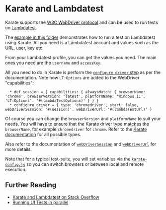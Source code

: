 # Karate and Lambdatest

Karate supports the [W3C WebDriver protocol](https://www.w3.org/TR/webdriver) and can be used to run tests on [Lambdatest](https://www.lambdatest.com).

The [example in this folder](lambdatest.feature) demonstrates how to run a test on Lambdatest using Karate. All you need is a Lambdatest account and values such as the URL, user, key etc.

From your Lambdatest profile, you can get the values you need. The main ones you need are the `username` and `accessKey`.

All you need to do in Karate is perform the [`configure driver` step](https://github.com/karatelabs/karate/tree/master/karate-core/#configure-driver) as per the documentation. Note how `LT:Options` are added to the WebDriver "capabilities":

```cucumber
  * def session = { capabilities: { alwaysMatch: { browserName: 'chrome', browserVersion: 'latest', platformName: 'Windows 11', 'LT:Options': '#(lambdaTestOptions)' } } }
  * configure driver = { type: 'chromedriver', start: false, webDriverSession: '#(session)', webDriverUrl: '#(lambdaTestUrl)' }
```

Of course you can change the `browserVersion` and `platformName` to suit your needs. You will have to ensure that the Karate driver type matches the `browserName`, for example `chromedriver` for `chrome`. Refer to the [Karate documentation](https://github.com/karatelabs/karate/tree/master/karate-core/#driver-types) for all possible types.

Also refer to the documentation of [`webDriverSession`](https://github.com/karatelabs/karate/tree/master/karate-core/#webdriversession) and [`webDriverUrl`](https://github.com/karatelabs/karate/tree/master/karate-core/#webdriverurl) for more details.

Note that for a typical test-suite, you will set variables via the [`karate-config.js`](https://github.com/karatelabs/karate/#karate-configjs) so you can switch browsers or between local and remote execution.

## Further Reading

* [Karate and Lambdatest on Stack Overflow](https://stackoverflow.com/search?q=%5Bkarate%5D+lambdatest)
* [Running UI Tests in parallel](https://stackoverflow.com/a/60387907/143475)





